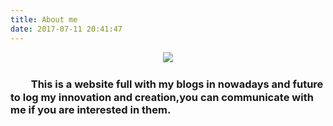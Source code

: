 ```yaml
---
title: About me
date: 2017-07-11 20:41:47
---
```


<div align="center">

![](http://osxg0gzju.bkt.clouddn.com/avatar2.png?imageView2/2/w/200/h/200/q/100|imageslim )

</div>

### 　　This is a website full with my blogs in nowadays and future to log my innovation and creation,you can communicate with me if you are interested in them.
